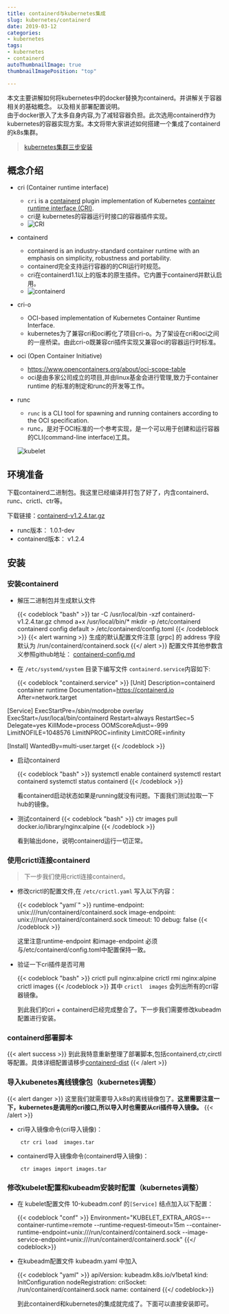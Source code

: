 ```yaml
---
title: containerd与kubernetes集成
slug: kubernetes/containerd
date: 2019-03-12
categories:
- kubernetes
tags:
- kubernetes
- containerd
autoThumbnailImage: true
thumbnailImagePosition: "top"

---
```

本文主要讲解如何将kubernetes中的docker替换为containerd。并讲解关于容器相关的基础概念。
以及相关部署配置说明。<br/>
由于docker嵌入了太多自身内容,为了减轻容器负担。此次选用containerd作为kubernetes的容器实现方案。本文将带大家讲述如何搭建一个集成了containerd的k8s集群。
<!--more-->

<!-- toc -->

> [kubernetes集群三步安装](https://sealyun.com/pro/products/)


## 概念介绍

- cri (Container runtime interface)
  - `cri` is a [containerd](https://containerd.io/) plugin implementation of Kubernetes [container runtime interface (CRI)](https://github.com/kubernetes/kubernetes/blob/master/pkg/kubelet/apis/cri/runtime/v1alpha2/api.proto).
  - cri是 kubernetes的容器运行时接口的容器插件实现。
  - ![CRI](/img/k8s-containerd/cri.png)
- containerd
  - containerd is an industry-standard container runtime with an emphasis on simplicity, robustness and portability.
  - containerd完全支持运行容器的的CRI运行时规范。
  - cri在containerd1.1以上的版本的原生插件。它内置于containerd并默认启用。
  - ![containerd](/img/k8s-containerd/containerd.png)

- cri-o
  - OCI-based implementation of Kubernetes Container Runtime Interface.
  - kubernetes为了兼容cri和oci孵化了项目cri-o。为了架设在cri和oci之间的一座桥梁。由此cri-o既兼容cri插件实现又兼容oci的容器运行时标准。

- oci (Open Container Initiative)
  - https://www.opencontainers.org/about/oci-scope-table
  - oci是由多家公司成立的项目,并由linux基金会进行管理,致力于container runtime 的标准的制定和runc的开发等工作。

- runc
  - `runc` is a CLI tool for spawning and running containers according to the OCI specification.
  - runc，是对于OCI标准的一个参考实现，是一个可以用于创建和运行容器的CLI(command-line interface)工具。

  ![kubelet](/img/k8s-containerd/kubelet.png)

## 环境准备

下载containerd二进制包。我这里已经编译并打包了好了，内含containerd、runc、crictl、ctr等。

下载链接：[containerd-v1.2.4.tar.gz](https://github.com/cuisongliu/containerd-dist/releases/download/v1.2.4/containerd-v1.2.4.tar.gz)

- runc版本：  1.0.1-dev
- containerd版本： v1.2.4

## 安装

### 安装containerd

- 解压二进制包并生成默认文件

    {{< codeblock  "bash" >}}
tar -C /usr/local/bin -xzf containerd-v1.2.4.tar.gz
chmod a+x /usr/local/bin/*
mkdir -p /etc/containerd
containerd config default > /etc/containerd/config.toml
    {{< /codeblock >}}
    {{< alert warning >}}
生成的默认配置文件注意  [grpc] 的 address 字段默认为 /run/containerd/containerd.sock
    {{</ alert >}}
    配置文件其他参数含义参照github地址： [containerd-config.md](https://github.com/containerd/containerd/blob/master/docs/man/containerd-config.toml.5.md)

- 在  `/etc/systemd/system` 目录下编写文件  `containerd.service`内容如下:
    
    {{< codeblock  "containerd.service" >}}
[Unit]
Description=containerd container runtime
Documentation=https://containerd.io
After=network.target

[Service]
ExecStartPre=/sbin/modprobe overlay
ExecStart=/usr/local/bin/containerd
Restart=always
RestartSec=5
Delegate=yes
KillMode=process
OOMScoreAdjust=-999
LimitNOFILE=1048576
LimitNPROC=infinity
LimitCORE=infinity

[Install]
WantedBy=multi-user.target
    {{< /codeblock >}}

- 启动containerd

    {{< codeblock  "bash" >}}
systemctl enable containerd
systemctl restart containerd
systemctl status containerd
    {{< /codeblock >}}

    看containerd启动状态如果是running就没有问题。下面我们测试拉取一下hub的镜像。

- 测试containerd
    {{< codeblock  "bash" >}}
ctr images pull docker.io/library/nginx:alpine
    {{< /codeblock >}}

    看到输出done，说明containerd运行一切正常。

### 使用crictl连接containerd


>  下一步我们使用crictl连接containerd。


- 修改crictl的配置文件,在  `/etc/crictl.yaml` 写入以下内容：

    {{< codeblock  "yaml`" >}}
runtime-endpoint: unix:///run/containerd/containerd.sock
image-endpoint: unix:///run/containerd/containerd.sock
timeout: 10
debug: false
    {{< /codeblock >}}

    这里注意runtime-endpoint 和image-endpoint 必须与/etc/containerd/config.toml中配置保持一致。

- 验证一下cri插件是否可用

    {{< codeblock  "bash" >}}
crictl  pull nginx:alpine
crictl  rmi  nginx:alpine
crictl  images
    {{< /codeblock >}}
    其中   `crictl  images`  会列出所有的cri容器镜像。

    到此我们的cri + containerd已经完成整合了。下一步我们需要修改kubeadm配置进行安装。

### containerd部署脚本
{{< alert success >}}
到此我特意重新整理了部署脚本,包括containerd,ctr,circtl等配置。具体详细配置请移步[containerd-dist](https://github.com/cuisongliu/containerd-dist)
{{< /alert >}}


### 导入kubenetes离线镜像包（kubernetes调整）
{{< alert danger >}}
这里我们就需要导入k8s的离线镜像包了。**这里需要注意一下，kubernetes是调用的cri接口,所以导入时也需要从cri插件导入镜像。**
{{< /alert >}}

- cri导入镜像命令(cri导入镜像)：

  ```shell
   ctr cri load  images.tar
  ```

- containerd导入镜像命令(containerd导入镜像)：

  ```
   ctr images import images.tar 
  ```

### 修改kubelet配置和kubeadm安装时配置（kubernetes调整）

- 在 kubelet配置文件 10-kubeadm.conf 的`[Service]` 结点加入以下配置：

    {{< codeblock  "conf" >}}
  Environment="KUBELET_EXTRA_ARGS=--container-runtime=remote --runtime-request-timeout=15m --container-runtime-endpoint=unix:///run/containerd/containerd.sock --image-service-endpoint=unix:///run/containerd/containerd.sock"
    {{</ codeblock>}}

- 在kubeadm配置文件 kubeadm.yaml 中加入

    {{< codeblock  "yaml" >}}
apiVersion: kubeadm.k8s.io/v1beta1
kind: InitConfiguration
nodeRegistration:
  criSocket: /run/containerd/containerd.sock
  name: containerd
    {{</ codeblock>}}


  到此containerd和kubernetes的集成就完成了。下面可以直接安装即可。
  
